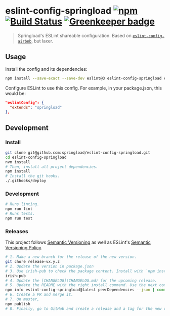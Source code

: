 # eslint-config-springload [![npm](https://img.shields.io/npm/v/eslint-config-springload.svg?style=flat-square)](https://www.npmjs.com/package/eslint-config-springload) [![Build Status](https://travis-ci.org/springload/eslint-config-springload.svg?branch=master)](https://travis-ci.org/springload/eslint-config-springload) [![Greenkeeper badge](https://badges.greenkeeper.io/springload/eslint-config-springload.svg)](https://greenkeeper.io/)

> Springload's ESLint shareable configuration. Based on [`eslint-config-airbnb`](https://github.com/airbnb/javascript), but laxer.

## Usage

Install the config and its dependencies:

```sh
npm install --save-exact --save-dev eslint@3 eslint-config-springload eslint-plugin-import@~2.2.0 eslint-plugin-jsx-a11y@~4.0.0 eslint-plugin-react@~6.10.3
```

Configure ESLint to use this config. For example, in your package.json, this would be:

```json
"eslintConfig": {
  "extends": "springload"
},
```

## Development

### Install

```sh
git clone git@github.com:springload/eslint-config-springload.git
cd eslint-config-springload
nvm install
# Then, install all project dependencies.
npm install
# Install the git hooks.
./.githooks/deploy
```

### Development

```sh
# Runs linting.
npm run lint
# Runs tests.
npm run test
```

### Releases

This project follows [Semantic Versioning](http://semver.org/spec/v2.0.0.html) as well as ESLint's [Semantic Versioning Policy](https://github.com/eslint/eslint#semantic-versioning-policy).

```sh
# 1. Make a new branch for the release of the new version.
git chore release-vx.y.z
# 2. Update the version in package.json
# 3. Use irish-pub to check the package content. Install with `npm install -g` first.
irish-pub
# 4. Update the [CHANGELOG](CHANGELOG.md) for the upcoming release.
# 5. Update the README with the right install command. Use the next command to find out what those are.
npm info eslint-config-springload@latest peerDependencies --json | command sed 's/[\{\},]//g ; s/: /@/g'
# 6. Create a PR and merge it.
# 7. On master,
npm publish
# 8. Finally, go to GitHub and create a release and a tag for the new version.
```
